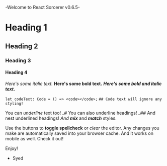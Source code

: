 -Welcome to React Sorcerer v0.6.5-
# Heading 1
## Heading 2
### Heading 3
#### Heading 4

*Here's some italic text.*
**Here's some bold text.**
***Here's some bold and italic text.***

`let codeText: Code = () => <code></code>;`
`## Code text will ignore any styling!`

You can _underline_ text too!
_# You can also underline headings!
_## And nest underlined headings!
*And* _**mix**_ and _***match***_ styles.

Use the buttons to **toggle spellcheck** or *clear* the editor.
Any changes you make are automatically saved into your browser cache.
And it works on mobile as well. Check it out!

Enjoy!
- Syed